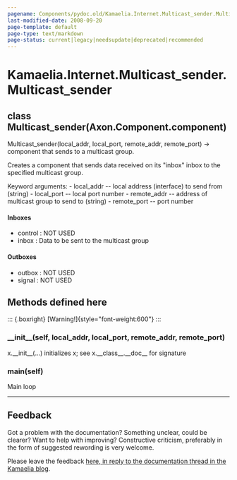 ```yaml
---
pagename: Components/pydoc.old/Kamaelia.Internet.Multicast_sender.Multicast_sender
last-modified-date: 2008-09-20
page-template: default
page-type: text/markdown
page-status: current|legacy|needsupdate|deprecated|recommended
---
```

Kamaelia.Internet.Multicast\_sender.Multicast\_sender
=====================================================

class Multicast\_sender(Axon.Component.component)
-------------------------------------------------

Multicast\_sender(local\_addr, local\_port, remote\_addr, remote\_port)
-\> component that sends to a multicast group.

Creates a component that sends data received on its \"inbox\" inbox to
the specified multicast group.

Keyword arguments: - local\_addr \-- local address (interface) to send
from (string) - local\_port \-- local port number - remote\_addr \--
address of multicast group to send to (string) - remote\_port \-- port
number

#### Inboxes

-   control : NOT USED
-   inbox : Data to be sent to the multicast group

#### Outboxes

-   outbox : NOT USED
-   signal : NOT USED

Methods defined here
--------------------

::: {.boxright}
[Warning!]{style="font-weight:600"}
:::

### \_\_init\_\_(self, local\_addr, local\_port, remote\_addr, remote\_port)

x.\_\_init\_\_(\...) initializes x; see x.\_\_class\_\_.\_\_doc\_\_ for
signature

### main(self)

Main loop

------------------------------------------------------------------------

Feedback
--------

Got a problem with the documentation? Something unclear, could be
clearer? Want to help with improving? Constructive criticism, preferably
in the form of suggested rewording is very welcome.

Please leave the feedback [here, in reply to the documentation thread in
the Kamaelia
blog](http://kamaelia.sourceforge.net/cgi-bin/blog/blog.cgi?rm=addpostcomment&postid=1131454685).
